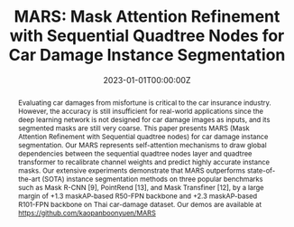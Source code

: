 ---
title: "MARS: Mask Attention Refinement with Sequential Quadtree Nodes for Car Damage Instance Segmentation"
authors:
- admin
- N. Nithisopa
- P. Pienroj
- L. Jirachuphun
- C. Watthanasirikrit
- N. Pornwiriyakul

date: "2023-01-01T00:00:00Z"
doi: ""

author_notes:
- ""
- ""
- ""
- ""
- ""
- ""
- ""
- ""

# Schedule page publish date (NOT publication's date).
publishDate: "2023-01-01T00:00:00Z"

# Publication type.
# Legend: 0 = Uncategorized; 1 = Conference paper; 2 = Journal article;
# 3 = Preprint / Working Paper; 4 = Report; 5 = Book; 6 = Book section;
# 7 = Thesis; 8 = Patent
publication_types: ["1"]

# Publication name and optional abbreviated publication name.
publication: In *Image Analysis and Processing* **ICIAP 2023**
publication_short: In *Image Analysis and Processing* **ICIAP 2023**

abstract: Evaluating car damages from misfortune is critical to the car insurance industry. However, the accuracy is still insufficient for real-world applications since the deep learning network is not designed for car damage images as inputs, and its segmented masks are still very coarse. This paper presents MARS (Mask Attention Refinement with Sequential quadtree nodes) for car damage instance segmentation. Our MARS represents self-attention mechanisms to draw global dependencies between the sequential quadtree nodes layer and quadtree transformer to recalibrate channel weights and predict highly accurate instance masks. Our extensive experiments demonstrate that MARS outperforms state-of-the-art (SOTA) instance segmentation methods on three popular benchmarks such as Mask R-CNN [9], PointRend [13], and Mask Transfiner [12], by a large margin of +1.3 maskAP-based R50-FPN backbone and +2.3 maskAP-based R101-FPN backbone on Thai car-damage dataset. Our demos are available at https://github.com/kaopanboonyuen/MARS

# Summary. An optional shortened abstract.
summary: Evaluating car damages is crucial for the car insurance industry, but current deep learning networks fall short in accuracy due to inadequacies in handling car damage images and producing fine segmentation masks. This paper introduces MARS (Mask Attention Refinement with Sequential quadtree nodes) for instance segmentation of car damages. MARS employs self-attention mechanisms to capture global dependencies within sequential quadtree nodes and a quadtree transformer to recalibrate channel weights, resulting in highly accurate instance masks. Extensive experiments show that MARS significantly outperforms state-of-the-art methods like Mask R-CNN, PointRend, and Mask Transfiner on three popular benchmarks, achieving a +1.3 maskAP improvement with the R50-FPN backbone and +2.3 maskAP with the R101-FPN backbone on the Thai car-damage dataset. Demos are available at https://github.com/kaopanboonyuen/MARS.

tags:
- Attention
- Self-Attention
- MARS
- Sequential Quadtree Nodes
- Mask R-CNN
- PointRend
- Mask Transfiner

featured: true

links:
# - name: Videos
#   url: https://www.youtube.com/channel/UCNzeAAPyZaX4EDr720q5msg
# - name: ICML talk
#   url: https://www.facebook.com/watch/live/?v=355035025132741&ref=watch_permalink
# - name: IEEE Spectrum article
#   url: https://spectrum.ieee.org/tech-talk/computing/software/deepmind-teaches-ai-teamwork
- name: ACM
  url: https://dl.acm.org/doi/10.1007/978-3-031-51023-6_3
- name: ArXiv
  url: https://arxiv.org/pdf/2305.04743
url_pdf: https://link.springer.com/chapter/10.1007/978-3-031-51023-6_3
url_code: https://github.com/kaopanboonyuen/MARS
url_dataset: ''
url_poster: ''
url_project: 'https://kaopanboonyuen.github.io/MARS'
url_slides: ''
url_source: ''
url_video: ''

# Featured image
# To use, add an image named `featured.jpg/png` to your page's folder. 
image:
  caption: ''
  focal_point: Center
  preview_only: false

# Associated Projects (optional).
#   Associate this publication with one or more of your projects.
#   Simply enter your project's folder or file name without extension.
#   E.g. `internal-project` references `content/project/internal-project/index.md`.
#   Otherwise, set `projects: []`.
projects: []

# Slides (optional).
#   Associate this publication with Markdown slides.
#   Simply enter your slide deck's filename without extension.
#   E.g. `slides: "example"` references `content/slides/example/index.md`.
#   Otherwise, set `slides: ""`.
slides: ""
---